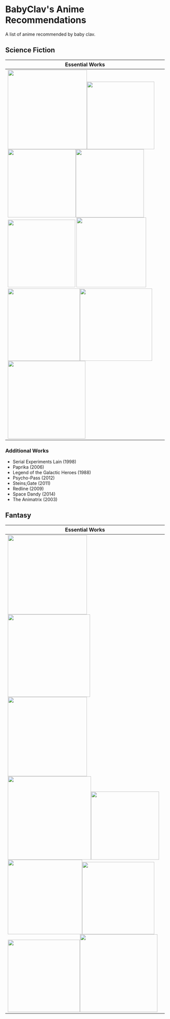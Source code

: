 # BabyClav's Anime Recommendations
A list of anime recommended by baby clav.

## Science Fiction
| Essential Works | 
| ----------- |
| <img src="https://files.catbox.moe/qwwq91.png" width="250"><img src="https://cdn.myanimelist.net/images/anime/1404/98182.jpg" width="213"> <img src="https://m.media-amazon.com/images/M/MV5BNGNlNjBkODEtZThlOC00YzUxLWI0MjMtMjk3YzJmMDFlNWZlXkEyXkFqcGdeQXVyNjI0MDg2NzE@._V1_.jpg" width="215"><img src="https://m.media-amazon.com/images/M/MV5BYzNmZDQ1ZTEtYzQwMy00ZDBmLWI5MmQtZmQwYzM0YmQ4NWQ1XkEyXkFqcGdeQXVyMTA3OTEyODI1._V1_.jpg" width="215"><img src="https://static.wikia.nocookie.net/dubbing9585/images/f/fb/Gurren_Lagann.jpg/revision/latest?cb=20180207152057" width="213"> <img src="https://cdn.myanimelist.net/images/anime/1840/95271.jpg" width="220"><img src="https://cdn.myanimelist.net/images/anime/1535/91165.jpg" width="228"><img src="https://cdn.myanimelist.net/images/anime/7/75629.jpg" width="228"><img src="https://m.media-amazon.com/images/M/MV5BZWQxZDhiNGEtYmRhYy00OGUxLThhYTMtNjUzMjY0YzhiYjU3XkEyXkFqcGdeQXVyNDYzNTI2ODc@._V1_.jpg" width="245">

### Additional Works
* Serial Experiments Lain (1998)
* Paprika (2006)
* Legend of the Galactic Heroes (1988)
* Psycho-Pass (2012)
* Steins;Gate (2011)
* Redline (2009)
* Space Dandy (2014)
* The Animatrix (2003)

## Fantasy
| Essential Works | 
| ----------- |
| <img src="https://cdn.myanimelist.net/images/anime/7/74317.jpg" width="250"><img src="https://cdn.myanimelist.net/images/anime/5/44560.jpg" width="260"> <img src="https://cdn.myanimelist.net/images/anime/11/33657.jpg" width="250"><img src="https://lh3.googleusercontent.com/proxy/X4aM02Y5MqQFnpZ71BNLwkowpQicFUXBJCGbY8IdG-jobhrJnZ6YwnLw5adOLuAxHaUjldIl_2rpMFybFTLSvNOABHrhgB3kYvhfjE_mvxlH7vnbF9AGCL4Qzu2FbWpBhOiIKKz1kUyJ5dzzT86c5hV_uonM" width="263"><img src="https://cdn.myanimelist.net/images/anime/1127/116848.jpg" width="215"> <img src="https://occ-0-299-300.1.nflxso.net/dnm/api/v6/evlCitJPPCVCry0BZlEFb5-QjKc/AAAABThx7r6naYKRJuk0Vb-ACOZTjDXLLT6PVvwhJrWt9iQ_sM7LVb3EnqngH4i7WUOTavQ35AsTiPNf4hIApZNZbfLa5jOC.jpg" width="235"><img src="https://m.media-amazon.com/images/I/91DoU3+T-6L._SY445_.jpg" width="228"><img src="https://upload.wikimedia.org/wikipedia/en/1/11/Devilman-crybaby-visual.png" width="228"><img src="https://cdn.myanimelist.net/images/anime/2/73249.jpg" width="245">
